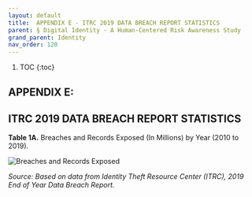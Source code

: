 ```yaml
---
layout: default
title:  APPENDIX E - ITRC 2019 DATA BREACH REPORT STATISTICS 
parent: § Digital Identity - A Human-Centered Risk Awareness Study
grand_parent: Identity 
nav_order: 120 
---
```

<style>
.dont-break-out {
  /* These are technically the same, but use both */
  overflow-wrap: break-word;
  word-wrap: break-word;

  -ms-word-break: break-all;
  /* This is the dangerous one in WebKit, as it breaks things wherever */
  word-break: break-all;
  /* Instead use this non-standard one: */
  word-break: break-word;
}
</style>

<div class="dont-break-out" markdown="1">

1. TOC
{:toc}

## APPENDIX E:

## ITRC 2019 DATA BREACH REPORT STATISTICS

**Table 1A.** Breaches and Records Exposed (In Millions) by Year (2010 to 2019).

![Breaches and Records Exposed](https://statics.bsafes.com/images/papers/digital-identity-a-human-centered-risk-awareness-study-fig-a3.png)

 *Source: Based on data from Identity Theft Resource Center (ITRC), 2019 End of Year Data Breach Report.*

</div>
